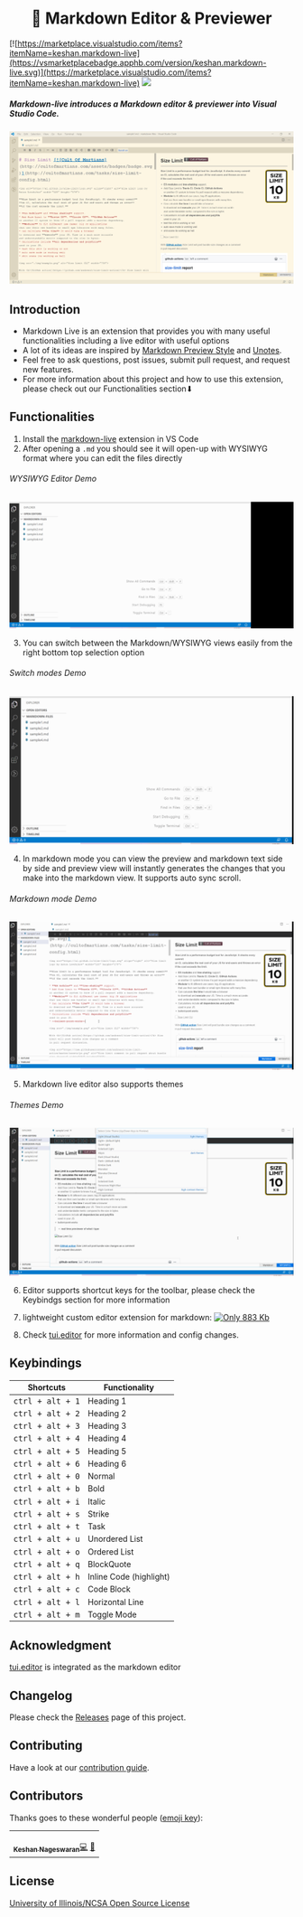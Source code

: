 <h1 align="center">📝 Markdown Editor &amp; Previewer
</h1>

[![https://marketplace.visualstudio.com/items?itemName=keshan.markdown-live](https://vsmarketplacebadge.apphb.com/version/keshan.markdown-live.svg)](https://marketplace.visualstudio.com/items?itemName=keshan.markdown-live)
[![](https://vsmarketplacebadge.apphb.com/installs-short/keshan.markdown-live.svg)](https://marketplace.visualstudio.com/items?itemName=keshan.markdown-live)

##### Markdown-live introduces a Markdown editor & previewer into Visual Studio Code.

![intro](https://raw.githubusercontent.com/KeshShan/markdown-live/master/assets/markdown-live-intro.PNG)

## Introduction

- Markdown Live is an extension that provides you with many useful functionalities including a live editor with useful options
- A lot of its ideas are inspired by [Markdown Preview Style](https://github.com/mjbvz/vscode-github-markdown-preview-style) and [Unotes](https://github.com/ryanmcalister/unotes).
- Feel free to ask questions, post issues, submit pull request, and request new features.
- For more information about this project and how to use this extension, please check out our Functionalities section⬇︎

## Functionalities

1. Install the [markdown-live](https://marketplace.visualstudio.com/items?itemName=keshan.markdown-live) extension in VS Code
2. After opening a `.md` you should see it will open-up with WYSIWYG format where you can edit the files directly

###### WYSIWYG Editor Demo

<img src="https://raw.githubusercontent.com/KeshShan/markdown-live/master/assets/markdown-live-demo1.gif">

3. You can switch between the Markdown/WYSIWYG views easily from the right bottom top selection option

###### Switch modes Demo

<img src="https://raw.githubusercontent.com/KeshShan/markdown-live/master/assets/markdown-live-demo2.gif">

4. In markdown mode you can view the preview and markdown text side by side and preview view will instantly generates the changes that you make into the markdown view. It supports auto sync scroll.

###### Markdown mode Demo

<img src="https://raw.githubusercontent.com/KeshShan/markdown-live/master/assets/markdown-live-demo3.gif">

5. Markdown live editor also supports themes

###### Themes Demo

<img src="https://raw.githubusercontent.com/KeshShan/markdown-live/master/assets/markdown-live-demo4.gif">

6. Editor supports shortcut keys for the toolbar, please check the Keybindgs section for more information

7. lightweight custom editor extension for markdown: [![Only 883 Kb](https://badge-size.herokuapp.com/keshann93/markdown-live/master/markdown-live-0.0.3.vsix)](https://github.com/keshann93/markdown-live/master/markdown-live-0.0.3.vsix)
8. Check [tui.editor](https://github.com/nhn/tui.editor) for more information and config changes.

## Keybindings

| Shortcuts                 | Functionality           |
| ------------------------- | ----------------------- |
| <kbd>ctrl + alt + 1</kbd> | Heading 1               |
| <kbd>ctrl + alt + 2</kbd> | Heading 2               |
| <kbd>ctrl + alt + 3</kbd> | Heading 3               |
| <kbd>ctrl + alt + 4</kbd> | Heading 4               |
| <kbd>ctrl + alt + 5</kbd> | Heading 5               |
| <kbd>ctrl + alt + 6</kbd> | Heading 6               |
| <kbd>ctrl + alt + 0</kbd> | Normal                  |
| <kbd>ctrl + alt + b</kbd> | Bold                    |
| <kbd>ctrl + alt + i</kbd> | Italic                  |
| <kbd>ctrl + alt + s</kbd> | Strike                  |
| <kbd>ctrl + alt + t</kbd> | Task                    |
| <kbd>ctrl + alt + u</kbd> | Unordered List          |
| <kbd>ctrl + alt + o</kbd> | Ordered List            |
| <kbd>ctrl + alt + q</kbd> | BlockQuote              |
| <kbd>ctrl + alt + h</kbd> | Inline Code (highlight) |
| <kbd>ctrl + alt + c</kbd> | Code Block              |
| <kbd>ctrl + alt + l</kbd> | Horizontal Line         |
| <kbd>ctrl + alt + m</kbd> | Toggle Mode             |

## Acknowledgment

[tui.editor](https://github.com/nhn/tui.editor) is integrated as the markdown editor

## Changelog

Please check the [Releases](https://github.com/shd101wyy/vscode-markdown-preview-enhanced/releases) page of this project.

## Contributing

Have a look at our [contribution guide](./contributing.md).

## Contributors

Thanks goes to these wonderful people ([emoji key](https://allcontributors.org/docs/en/emoji-key)):

<table><tbody><tr><td align="center"><a href="http://keshShan.github.io"><img src="https://avatars3.githubusercontent.com/u/12506034?v=4" width="100px;" alt=""><br>
<sub><b>Keshan Nageswaran</b></sub></a><a href="https://github.com/KeshShan/semantic-live/commits?author=keshshan" title="Code">💻</a> <a href="#design-keshshan" title="Design">🎨</a></td></tr></tbody></table>

## License

[University of Illinois/NCSA Open Source License](LICENSE.md)
